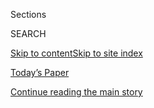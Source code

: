 <div id="app">

<div>

<div class="NYTAppHideMasthead css-zz1s19 e1suatyy0">

<div class="section css-ui9rw0 e1suatyy2">

<div class="css-11hrj97 er09x8g0">

<div class="css-6n7j50">

</div>

<span class="css-1dv1kvn">Sections</span>

<div class="css-10488qs">

<span class="css-1dv1kvn">SEARCH</span>

</div>

[Skip to content](#site-content)[Skip to site
index](#site-index)

</div>

<div class="css-10698na e1huz5gh0">

</div>

</div>

<div id="masthead-bar-one" class="section hasLinks css-15hmgas e1csuq9d3">

<div class="css-uqyvli e1csuq9d0">

</div>

<div class="css-1uqjmks e1csuq9d1">

</div>

<div class="css-9e9ivx">

[](https://myaccount.nytimes3xbfgragh.onion/auth/login?response_type=cookie&client_id=vi)

</div>

<div class="css-1bvtpon e1csuq9d2">

[Today’s Paper](https://www.nytimes3xbfgragh.onion/section/todayspaper)

</div>

</div>

</div>

</div>

<div data-aria-hidden="false">

<div id="site-content" data-role="main">

<div id="top-wrapper" class="css-15p45cc eaca97t0" type="top">

<div id="top-slug" class="css-19x0jxb eaca97t1" hidden="">

Advertisement

</div>

[Continue reading the main
story](#after-top)

<div class="ad top-wrapper" style="text-align:center;height:100%;display:block;min-height:90px">

<div id="top" class="place-ad" data-position="top" data-size-key="top">

</div>

</div>

<div id="after-top">

</div>

</div>

<div id="collection-new-york-times-privacy-project" class="section css-15h4p1b e9abtgs0">

<div class="css-1j21atc e1svk9qx1">

<div class="css-fmiefx e1svk9qx2">

<div class="css-1hk7r2m eu54l5x0">

<div id="sponsor-wrapper" class="css-7a1pgi eaca97t0" type="sponsor" hidden="">

<div id="sponsor-slug" class="css-1l4mleb eaca97t1" hidden="">

Supported by

</div>

[Continue reading the main
story](#after-sponsor)

<div id="sponsor" class="ad sponsor-wrapper" style="text-align:left;height:100%;display:block">

</div>

<div id="after-sponsor">

</div>

</div>

</div>

### <span class="css-1032l74 ezz4tcd1">[Opinion](/section/opinion)</span>

</div>

<div class="css-nfcc9b e1svk9qx3">

<div class="css-vl9dhg e1svk9qx5">

<div class="css-1nrhkj6 e1svk9qx6">

# The Privacy Project

<div class="follow-button-placeholder" data-collection-id="">

</div>

</div>

</div>

</div>

</div>

<div class="css-185go5a e1o5byef0">

<div class="css-15cbhtu">

  - [Latest](#stream-panel)
  - <span class="css-6n7j50">Search</span>
    <div class="control">
    <div class="label-container css-1dv1kvn">
    Search
    </div>
    <div class="css-wm4t3d">
    **<span id="clear-search-input" class="css-1dv1kvn">Clear this text
    input</span>
    </div>
    </div>
    <span class="css-1iovbfw"></span>

<div id="stream-panel" class="section css-8msx5b e1jz0cab1">

<div class="css-13mho3u">

1.  
    
    <div class="css-1cp3ece">
    
    <div class="css-1l4spti">
    
    [](/2020/02/18/opinion/facial-recognition-surveillance-privacy.html)
    
    <div class="css-79elbk">
    
    ![](https://static01.graylady3jvrrxbe.onion/images/2020/02/18/opinion/18warzelWeb/18warzelWeb-thumbWide.jpg?quality=75&auto=webp&disable=upscale)
    
    </div>
    
    ## All This Dystopia, and for What?
    
    When privacy-eroding technology doesn’t deliver on its promises.
    
    <div class="css-1nqbnmb ea5icrr0">
    
    By <span class="css-1n7hynb">Charlie
    Warzel</span>
    
    </div>
    
    </div>
    
    <div class="css-1lc2l26 e1xfvim33">
    
    </div>
    
    </div>

2.  
    
    <div class="css-1cp3ece">
    
    <div class="css-1l4spti">
    
    [](/2020/02/10/opinion/equifax-breach-china-hacking.html)
    
    <div class="css-79elbk">
    
    ![](https://static01.graylady3jvrrxbe.onion/images/2020/02/10/opinion/10warzel_web/10warzel_web-thumbWide-v7.jpg?quality=75&auto=webp&disable=upscale)
    
    </div>
    
    ## Chinese Hacking Is Alarming. So Are Data Brokers.
    
    Companies like Equifax threaten our personal privacy and our
    national security.
    
    <div class="css-1nqbnmb ea5icrr0">
    
    By <span class="css-1n7hynb">Charlie
    Warzel</span>
    
    </div>
    
    </div>
    
    <div class="css-1lc2l26 e1xfvim33">
    
    </div>
    
    </div>

3.  
    
    <div class="css-1cp3ece">
    
    <div class="css-1l4spti">
    
    [](/2020/02/07/opinion/dhs-cell-phone-tracking.html)
    
    <div class="css-79elbk">
    
    ![](https://static01.graylady3jvrrxbe.onion/images/2020/02/08/opinion/08tracking-web/08tracking-web-thumbWide.png?quality=75&auto=webp&disable=upscale)
    
    </div>
    
    ## The Government Uses ‘Near Perfect Surveillance’ Data on Americans
    
    Congressional hearings are urgently needed to address location
    tracking.
    
    <div class="css-1nqbnmb ea5icrr0">
    
    By <span class="css-1n7hynb">The Editorial
    Board</span>
    
    </div>
    
    </div>
    
    <div class="css-1lc2l26 e1xfvim33">
    
    </div>
    
    </div>

4.  
    
    <div class="css-1cp3ece">
    
    <div class="css-1l4spti">
    
    [](/2020/02/04/opinion/iowa-caucus-app.html)
    
    <div class="css-79elbk">
    
    ![](https://static01.graylady3jvrrxbe.onion/images/2020/02/05/opinion/04warzelWeb/04warzelWeb-thumbWide.jpg?quality=75&auto=webp&disable=upscale)
    
    </div>
    
    ## The App That Broke the Iowa Caucus
    
    Democrats desperately need to win the internet to beat Trump. Their
    first big test was a massive failure.
    
    <div class="css-1nqbnmb ea5icrr0">
    
    By <span class="css-1n7hynb">Charlie
    Warzel</span>
    
    </div>
    
    </div>
    
    <div class="css-1lc2l26 e1xfvim33">
    
    </div>
    
    </div>

5.  
    
    <div class="css-1cp3ece">
    
    <div class="css-1l4spti">
    
    [](/2020/01/28/opinion/silicon-valley-anna-wiener.html)
    
    <div class="css-79elbk">
    
    ![](https://static01.graylady3jvrrxbe.onion/images/2020/01/28/opinion/28warzelWeb/28warzelWeb-thumbWide.jpg?quality=75&auto=webp&disable=upscale)
    
    </div>
    
    ## The Flawed Humanity of Silicon Valley
    
    Behind the scenes of the surveillance economy.
    
    <div class="css-1nqbnmb ea5icrr0">
    
    By <span class="css-1n7hynb">Charlie
    Warzel</span>
    
    </div>
    
    </div>
    
    <div class="css-1lc2l26 e1xfvim33">
    
    </div>
    
    </div>

6.  
    
    <div class="css-1cp3ece">
    
    <div class="css-1l4spti">
    
    [](/2020/01/24/opinion/sunday/surveillance-capitalism.html)
    
    <div class="css-79elbk">
    
    ![](https://static01.graylady3jvrrxbe.onion/images/2020/01/26/opinion/sunday/26zuboff2/26zuboff2-thumbWide.jpg?quality=75&auto=webp&disable=upscale)
    
    </div>
    
    ## You Are Now Remotely Controlled
    
    Surveillance capitalists control the science and the scientists, the
    secrets and the truth.
    
    <div class="css-1nqbnmb ea5icrr0">
    
    By <span class="css-1n7hynb">Shoshana
    Zuboff</span>
    
    </div>
    
    </div>
    
    <div class="css-1lc2l26 e1xfvim33">
    
    </div>
    
    </div>

7.  
    
    <div class="css-1cp3ece">
    
    <div class="css-1l4spti">
    
    [](/2020/01/24/opinion/jeff-bezos-phone-hack.html)
    
    <div class="css-79elbk">
    
    ![](https://static01.graylady3jvrrxbe.onion/images/2020/01/24/opinion/24warzelWeb/24warzelWeb-thumbWide.jpg?quality=75&auto=webp&disable=upscale)
    
    </div>
    
    ## Jeff Bezos’ Phone Hack Should Terrify Everyone
    
    Those with the most to lose don’t always safeguard their privacy
    very well. You can do better.
    
    <div class="css-1nqbnmb ea5icrr0">
    
    By <span class="css-1n7hynb">Charlie
    Warzel</span>
    
    </div>
    
    </div>
    
    <div class="css-1lc2l26 e1xfvim33">
    
    </div>
    
    </div>

8.  
    
    <div class="css-1cp3ece">
    
    <div class="css-1l4spti">
    
    [](/2020/01/21/opinion/facial-recognition-privacy-law.html)
    
    <div class="css-79elbk">
    
    ![](https://static01.graylady3jvrrxbe.onion/images/2020/01/21/opinion/21warzelWeb/21warzelWeb-thumbWide.jpg?quality=75&auto=webp&disable=upscale)
    
    </div>
    
    ## We Need a Law to Save Us From Dystopia
    
    It’s not too late. And it better be comprehensive.
    
    <div class="css-1nqbnmb ea5icrr0">
    
    By <span class="css-1n7hynb">Charlie
    Warzel</span>
    
    </div>
    
    </div>
    
    <div class="css-1lc2l26 e1xfvim33">
    
    </div>
    
    </div>

9.  
    
    <div class="css-1cp3ece">
    
    <div class="css-1l4spti">
    
    [](/interactive/2020/01/21/opinion/privacy-chicken-game.html)
    
    <div class="css-79elbk">
    
    ![](https://static01.graylady3jvrrxbe.onion/images/2019/10/28/opinion/privacy-chicken-game-1574741152000/privacy-chicken-game-1574741152000-thumbWide.png?quality=75&auto=webp&disable=upscale)
    
    </div>
    
    ## Game: Can You Defeat the Privacy Chicken?
    
    It’s easy to win. Just give up all your personal information. Or are
    you chicken?
    
    <div class="css-1nqbnmb ea5icrr0">
    
    By <span class="css-1n7hynb">Chris Baker, Mike Lacher
    <span>and</span> Brian
    Moore</span>
    
    </div>
    
    </div>
    
    <div class="css-1lc2l26 e1xfvim33">
    
    </div>
    
    </div>

10. 
    
    <div class="css-1cp3ece">
    
    <div class="css-1l4spti">
    
    [](/2020/01/20/opinion/facial-recognition-ban-privacy.html)
    
    <div class="css-79elbk">
    
    ![](https://static01.graylady3jvrrxbe.onion/images/2020/01/20/opinion/20schneier-privacy/20schneier-privacy-thumbWide.jpg?quality=75&auto=webp&disable=upscale)
    
    </div>
    
    ## We’re Banning Facial Recognition. We’re Missing the Point.
    
    The whole point of modern surveillance is to treat people
    differently, and facial recognition technologies are only a small
    part of that.
    
    <div class="css-1nqbnmb ea5icrr0">
    
    By <span class="css-1n7hynb">Bruce Schneier</span>
    
    </div>
    
    </div>
    
    <div class="css-1lc2l26 e1xfvim33">
    
    </div>
    
    </div>

<div class="css-13mho3u">

<div class="css-1t62hi8">

<div class="css-1stvaey">

Show
More

<div>

<div style="border:0;clip:rect(0 0 0 0);height:1px;margin:-1px;overflow:hidden;white-space:nowrap;padding:0;width:1px;position:absolute" data-role="log" data-aria-live="assertive">

</div>

<div style="border:0;clip:rect(0 0 0 0);height:1px;margin:-1px;overflow:hidden;white-space:nowrap;padding:0;width:1px;position:absolute" data-role="log" data-aria-live="assertive">

</div>

<div style="border:0;clip:rect(0 0 0 0);height:1px;margin:-1px;overflow:hidden;white-space:nowrap;padding:0;width:1px;position:absolute" data-role="log" data-aria-live="polite">

</div>

<div style="border:0;clip:rect(0 0 0 0);height:1px;margin:-1px;overflow:hidden;white-space:nowrap;padding:0;width:1px;position:absolute" data-role="log" data-aria-live="polite">

</div>

</div>

</div>

</div>

</div>

</div>

<div class="css-g6hk37 supplemental">

<div id="mid1-wrapper" class="css-10wkyv7 eaca97t0" type="lede">

<div id="mid1-slug" class="css-1tag3rd eaca97t1">

Advertisement

</div>

[Continue reading the main
story](#after-mid1)

<div id="mid1" class="ad mid1-wrapper" style="text-align:center;height:100%;display:block;min-height:250px">

</div>

<div id="after-mid1">

</div>

</div>

<div id="mktg-wrapper" class="css-oxle51 eaca97t0" type="mktg">

<div id="mktg-slug" class="css-1tag3rd eaca97t1">

Advertisement

</div>

[Continue reading the main
story](#after-mktg)

<div id="mktg" class="ad mktg-wrapper" style="text-align:center;height:100%;display:block">

</div>

<div id="after-mktg">

</div>

</div>

</div>

</div>

</div>

</div>

</div>

</div>

## Site Index

<div>

</div>

## Site Information Navigation

  - [© <span>2020</span> <span>The New York Times
    Company</span>](https://help.nytimes3xbfgragh.onion/hc/en-us/articles/115014792127-Copyright-notice)

<!-- end list -->

  - [NYTCo](https://www.nytco.com/)
  - [Contact
    Us](https://help.nytimes3xbfgragh.onion/hc/en-us/articles/115015385887-Contact-Us)
  - [Work with us](https://www.nytco.com/careers/)
  - [Advertise](https://nytmediakit.com/)
  - [T Brand Studio](http://www.tbrandstudio.com/)
  - [Your Ad
    Choices](https://www.nytimes3xbfgragh.onion/privacy/cookie-policy#how-do-i-manage-trackers)
  - [Privacy](https://www.nytimes3xbfgragh.onion/privacy)
  - [Terms of
    Service](https://help.nytimes3xbfgragh.onion/hc/en-us/articles/115014893428-Terms-of-service)
  - [Terms of
    Sale](https://help.nytimes3xbfgragh.onion/hc/en-us/articles/115014893968-Terms-of-sale)
  - [Site
    Map](https://spiderbites.nytimes3xbfgragh.onion)
  - [Help](https://help.nytimes3xbfgragh.onion/hc/en-us)
  - [Subscriptions](https://www.nytimes3xbfgragh.onion/subscription?campaignId=37WXW)

</div>

</div>
